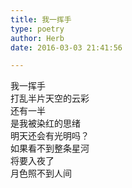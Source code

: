 ```yaml
---  
title: 我一挥手  
type: poetry  
author: Herb  
date: 2016-03-03 21:41:56  

---  
```

我一挥手  
打乱半片天空的云彩  
还有一半  
是我被染红的思绪    
明天还会有光明吗？  
如果看不到整条星河  
将要入夜了  
月色照不到人间